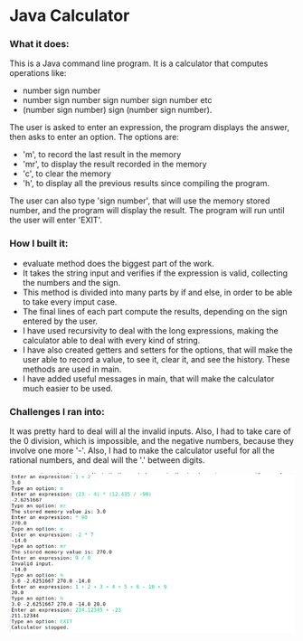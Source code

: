 # Java Calculator

### What it does:

This is a Java command line program. It is a calculator that computes operations like:
- number sign number
- number sign number sign number sign number etc
- (number sign number) sign (number sign number).

The user is asked to enter an expression, the program displays the answer, then asks to enter an option. The options are:
- 'm', to record the last result in the memory
- 'mr', to display the result recorded in the memory
- 'c', to clear the memory
- 'h', to display all the previous results since compiling the program.

The user can also type 'sign number', that will use the memory stored number, and the program will display the result. The program will run until the user will enter 'EXIT'.

### How I built it:

- evaluate method does the biggest part of the work.
- It takes the string input and verifies if the expression is valid, collecting the numbers and the sign.
- This method is divided into many parts by if and else, in order to be able to take every imput case.
- The final lines of each part compute the results, depending on the sign entered by the user.
- I have used recursivity to deal with the long expressions, making the calculator able to deal with every kind of string.
- I have also created getters and setters for the options, that will make the user able to record a value, to see it, clear it, and see the history. These methods are used in main.
- I have added useful messages in main, that will make the calculator much easier to be used.

### Challenges I ran into:

It was pretty hard to deal will al the invalid inputs. Also, I had to take care of the 0 division, which is impossible, and the negative numbers, because they involve one more '-'. Also, I had to make the calculator useful for all the rational numbers, and deal will the '.' between digits.

![JavaCalculator](https://github.com/tudormihail5/JavaCalculator/blob/main/Screenshot.png)
